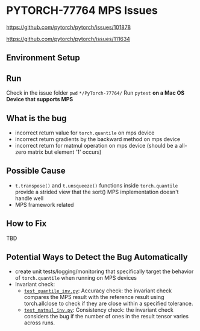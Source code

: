 # PYTORCH-77764 MPS Issues

https://github.com/pytorch/pytorch/issues/101878

https://github.com/pytorch/pytorch/issues/111634

## Environment Setup

## Run
Check in the issue folder
`pwd`
`*/PyTorch-77764/`
Run `pytest` **on a Mac OS Device that supports MPS**

## What is the bug
* incorrect return value for `torch.quantile` on mps device
* incorrect return gradients by the backward method on mps device
* incorrect return for matmul operation on mps device (should be a all-zero matrix but element '1' occurs)

## Possible Cause
* `t.transpose()` and `t.unsqueeze()` functions inside `torch.quantile` provide a strided view that the sort() MPS implementation doesn't handle well
* MPS framework related

## How to Fix
TBD

## Potential Ways to Detect the Bug Automatically
* create unit tests/logging/monitoring that specifically target the behavior of `torch.quantile` when running on MPS devices
* Invariant check:
  * [`test_quantile_inv.py`](/Invariant_check/test_quantile_inv.py):
  Accuracy check: the invariant check compares the MPS result with the reference result using torch.allclose to check if they are close within a specified tolerance.
  * [`test_matmul_inv.py`](/Invariant_check/test_matmul_inv.py):
  Consistency check: the invariant check considers the bug if the number of ones in the result tensor varies across runs.  

